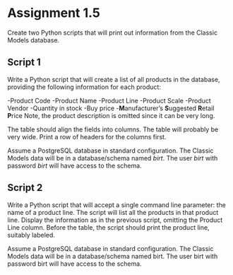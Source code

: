 Assignment 1.5
==============

Create two Python scripts that will print out information from the Classic Models database.

Script 1
---------

Write a Python script that will create a list of all products in the database, providing the following information for each product:

-Product Code
-Product Name
-Product Line
-Product Scale
-Product Vendor
-Quantity in stock
-Buy price
-**M**anufacturer’s **S**uggested **R**etail **P**rice
Note, the product description is omitted since it can be very long.

The table should align the fields into columns. The table will probably be very wide. Print a row of headers for the columns first.

Assume a PostgreSQL database in standard configuration. The Classic Models data will be in a database/schema named _birt_. The user _birt_ with password _birt_ will have access to the schema.

Script 2
--------

Write a Python script that will accept a single command line parameter: the name of a product line. The script will list all the products in that product line. Display the information as in the previous script, omitting the Product Line column. Before the table, the script should print the product line, suitably labeled.

Assume a PostgreSQL database in standard configuration. The Classic Models data will be in a database/schema named birt. The user birt with password birt will have access to the schema.
